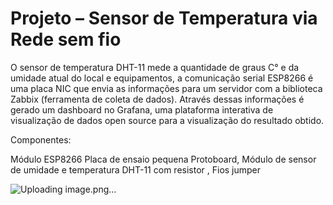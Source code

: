 # Projeto – Sensor de Temperatura via Rede sem fio
O sensor de temperatura DHT-11 mede a quantidade de graus C° e da umidade atual do local e 
equipamentos, a comunicação serial ESP8266 é uma placa NIC que envia as informações para um 
servidor com a biblioteca Zabbix (ferramenta de coleta de dados). Através dessas informações é gerado 
um dashboard no Grafana, uma plataforma interativa de visualização de dados open source para a 
visualização do resultado obtido.

Componentes:

Módulo ESP8266
Placa de ensaio pequena Protoboard, Módulo de sensor de umidade e temperatura DHT-11 com resistor , Fios jumper

![Uploading image.png…]()
